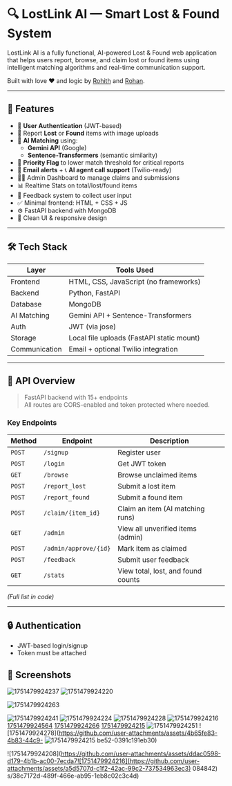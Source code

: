 # 🔍 LostLink AI — Smart Lost & Found System

LostLink AI is a fully functional, AI-powered Lost & Found web application that helps users report, browse, and claim lost or found items using intelligent matching algorithms and real-time communication support.

Built with love ❤️ and logic by [Rohith](https://github.com/JustCool0208) and [Rohan](https://github.com/RohanAM-286).

---

## 🚀 Features

- 🔐 **User Authentication** (JWT-based)
- 📝 Report **Lost** or **Found** items with image uploads
- 🧠 **AI Matching** using:
  - **Gemini API** (Google)
  - **Sentence-Transformers** (semantic similarity)
- 🎯 **Priority Flag** to lower match threshold for critical reports
- 📨 **Email alerts** + 📞 **AI agent call support** (Twilio-ready)
- 👨‍💼 Admin Dashboard to manage claims and submissions
- 📊 Realtime Stats on total/lost/found items
- 💬 Feedback system to collect user input
- ✅ Minimal frontend: HTML + CSS + JS
- ⚙️ FastAPI backend with MongoDB
- 🧼 Clean UI & responsive design

---

## 🛠️ Tech Stack

| Layer      | Tools Used                                   |
|------------|----------------------------------------------|
| Frontend   | HTML, CSS, JavaScript (no frameworks)        |
| Backend    | Python, FastAPI                              |
| Database   | MongoDB                                      |
| AI Matching| Gemini API + Sentence-Transformers           |
| Auth       | JWT (via jose)                               |
| Storage    | Local file uploads (FastAPI static mount)    |
| Communication | Email + optional Twilio integration       |

---

## 🔁 API Overview

> FastAPI backend with 15+ endpoints  
> All routes are CORS-enabled and token protected where needed.

### Key Endpoints

| Method | Endpoint             | Description                          |
|--------|----------------------|--------------------------------------|
| `POST` | `/signup`            | Register user                        |
| `POST` | `/login`             | Get JWT token                        |
| `GET`  | `/browse`            | Browse unclaimed items               |
| `POST` | `/report_lost`       | Submit a lost item                   |
| `POST` | `/report_found`      | Submit a found item                  |
| `POST` | `/claim/{item_id}`   | Claim an item (AI matching runs)     |
| `GET`  | `/admin`             | View all unverified items (admin)    |
| `POST` | `/admin/approve/{id}`| Mark item as claimed                 |
| `POST` | `/feedback`          | Submit user feedback                 |
| `GET`  | `/stats`             | View total, lost, and found counts   |

_(Full list in code)_

---

## 🔒 Authentication

- JWT-based login/signup
- Token must be attached 

## 📸 Screenshots
![1751479924237](https://github.com/user-attachments/assets/a07b75f3-78a6-43d4-9fbd-3b7c20d54c9e)
![1751479924220](https://github.com/user-attachments/assets/39090ef8-3a27-4e4d-aca7-64c32a391d40)

![1751479924263](https://github.com/user-attachments/assets/0566edd4-74e6-4438-ad68-70c02f771aeb)

![1751479924241](https://github.com/user-attachments/assets/e523c883-130d-4b9d-bc29-84ffb2cdf3bd)
![1751479924224](https://github.com/user-attachments/assets/f60d3b2e-d7b0-45b2-8c20-a0420896c37e)
![1751479924228](https://github.com/user-attachments/assets/c38c7aa9-6c60-4eeb-8c5b-b13f53be8fb9)
![1751479924216](https://github.com/user-attachments/assets/55290fbe-b2d6-48d7-a21c-55680003fe7d)
[1751479924564](https://github.com/user-attachments/assets/bffa6789-b567-4005-8236-9a1182f3cc87)
[1751479924266](https://github.com/user-attachments/assets/e390e668-6ead-430e-af79-4e22fc53f70a)
[1751479924215](https://github.com/user-attachments/assets/d4f7fb17-fee4-49d6-be74-db4b6c30f14c)
![1751479924251](https://github.com/user-attachments/assets/0db6af72-d72d-4b6c-8b3c-ffd70f883d9c)
![1751479924278](https://github.com/user-attachments/assets/4b65fe83-4b83-44c9-
![1751479924215](https://github.com/user-attachments/assets/d018cdaf-9f34-4ecb-9ff8-e2387087ef9a)
be52-0391c191eb30)


![1751479924208](https://github.com/user-attachments/assets/ddac0598-d179-4b1b-ac00-7ecda7![1751479924216](https://github.com/user-attachments/assets/a5d5707d-c1f2-42ac-99c2-737534963ec3)
084842)
s/38c7172d-489f-466e-ab95-1eb8c02c3c4d)
